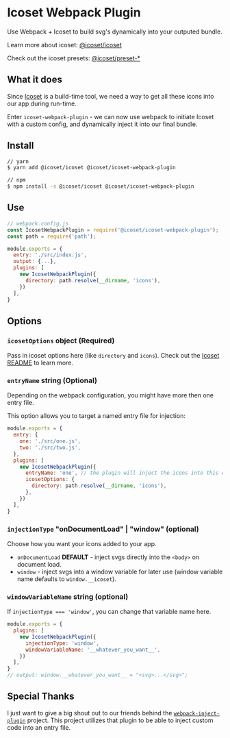 # Icoset Webpack Plugin

Use Webpack + Icoset to build svg's dynamically into your outputed bundle.

Learn more about icoset: [@icoset/icoset](https://github.com/icoset/icoset/tree/master/packages/icoset)

Check out the icoset presets: [@icoset/preset-*](https://github.com/icoset/icoset)

## What it does

Since [Icoset](https://github.com/icoset/icoset) is a build-time tool, we need a way to get
all these icons into our app during run-time.

Enter `icoset-webpack-plugin` - we can now use webpack to initiate Icoset with a custom
config, and dynamically inject it into our final bundle.

## Install

```bash
// yarn
$ yarn add @icoset/icoset @icoset/icoset-webpack-plugin
```

```bash
// npm
$ npm install -s @icoset/icoset @icoset/icoset-webpack-plugin
```

## Use

```javascript
// webpack.config.js
const IcosetWebpackPlugin = require('@icoset/icoset-webpack-plugin');
const path = require('path');

module.exports = {
  entry: './src/index.js',
  output: {...},
  plugins: [
    new IcosetWebpackPlugin({
      directory: path.resolve(__dirname, 'icons'),
    })
  ],
}
```

## Options

### `icosetOptions` object (Required)

Pass in icoset options here (like `directory` and `icons`).
Check out the [Icoset README](https://github.com/icoset/icoset/tree/master/packages/icoset) to learn more.

### `entryName` string (Optional)

Depending on the webpack configuration, you might have more then one entry file.

This option allows you to target a named entry file for injection:

```javascript
module.exports = {
  entry: {
    one: './src/one.js',
    two: './src/two.js',
  },
  plugins: [
    new IcosetWebpackPlugin({
      entryName: 'one', // the plugin will inject the icons into this entry file
      icosetOptions: {
        directory: path.resolve(__dirname, 'icons'),
      },
    })
  ],
}
```

### `injectionType` "onDocumentLoad" | "window" (optional)

Choose how you want your icons added to your app.

- `onDocumentLoad` **DEFAULT** - inject svgs directly into the `<body>` on document load.
- `window` - inject svgs into a window variable for later use (window variable name defaults to `window.__icoset`).

### `windowVariableName` string (optional)

If `injectionType === 'window'`, you can change that variable name here.

```javascript
module.exports = {
  plugins: [
    new IcosetWebpackPlugin({
      injectionType: 'window',
      windowVariableName: '__whatever_you_want__',
    })
  ],
}
// output: window.__whatever_you_want__ = "<svg>...</svg>";
```

## Special Thanks

I just want to give a big shout out to our friends behind the
[`webpack-inject-plugin`](https://github.com/adierkens/webpack-inject-plugin) project. This project
utilizes that plugin to be able to inject custom code into an entry file.
